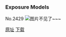 ### Exposure Models
No.2429
![图片不见了~~~](https://imgs.xkcd.com/comics/exposure_models.png)

[原址](https://xkcd.com//2429) [下载](https://imgs.xkcd.com/comics/exposure_models.png)

